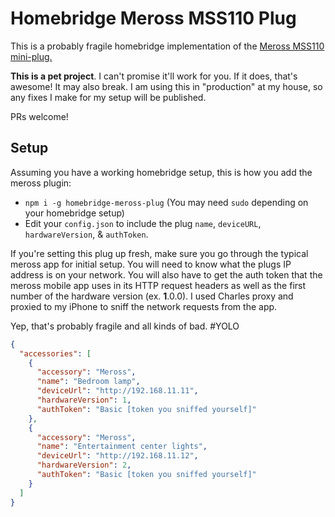 # Homebridge Meross MSS110 Plug

This is a probably fragile homebridge implementation of the [Meross
MSS110 mini-plug.](https://www.amazon.com/meross-Occupies-Anywhere-MSS110-Assistant/dp/B074K3NFZQ)

**This is a pet project**. I can't promise it'll work for you. If it
does, that's awesome! It may also break. I am using this in
"production" at my house, so any fixes I make for my setup will be
published.

PRs welcome!

## Setup

Assuming you have a working homebridge setup, this is how you add the
meross plugin:

- `npm i -g homebridge-meross-plug` (You may need `sudo` depending on
  your homebridge setup)
- Edit your `config.json` to include the plug `name`, `deviceURL`, `hardwareVersion`,
  & `authToken`.

If you're setting this plug up fresh, make sure you go through the
typical meross app for initial setup. You will need to know what the
plugs IP address is on your network. You will also have to get the
auth token that the meross mobile app uses in its HTTP request headers 
as well as the first number of the hardware version (ex. **1**.0.0). 
I used Charles proxy and proxied to my iPhone to sniff the network 
requests from the app.

Yep, that's probably fragile and all kinds of bad. #YOLO

``` json
{
  "accessories": [
    {
      "accessory": "Meross",
      "name": "Bedroom lamp",
      "deviceUrl": "http://192.168.11.11",
      "hardwareVersion": 1,
      "authToken": "Basic [token you sniffed yourself]"
    },
    {
      "accessory": "Meross",
      "name": "Entertainment center lights",
      "deviceUrl": "http://192.168.11.12",
      "hardwareVersion": 2,
      "authToken": "Basic [token you sniffed yourself]"
    }
  ]
}
```
